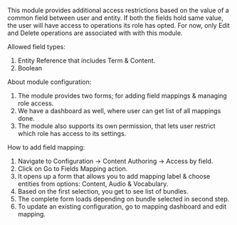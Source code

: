 This module provides additional access restrictions based on the value of a common field between user and entity. If both the fields hold same value, the user will have access to operations its role has opted. For now, only Edit and Delete operations are associated with with this module.

Allowed field types:
1. Entity Reference that includes Term & Content.
2. Boolean

About module configuration:
1. The module provides two forms; for adding field mappings & managing role access.
2. We have a dashboard as well, where user can get list of all mappings done.
3. The module also supports its own permission, that lets user restrict which role has access to its settings.

How to add field mapping:
1. Navigate to Configuration -> Content Authoring -> Access by field.
2. Click on Go to Fields Mapping action.
3. It opens up a form that allows you to add mapping label & choose entities from options: Content, Audio & Vocabulary.
4. Based on the first selection, you get to see list of bundles.
5. The complete form loads depending on bundle selected in second step.
5. To update an existing configuration, go to mapping dashboard and edit mapping.
